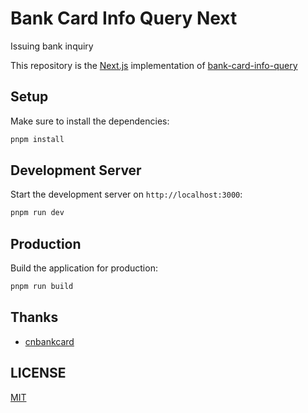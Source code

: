 # Bank Card Info Query Next

Issuing bank inquiry

This repository is the [Next.js](https://nextjs.org/) implementation
of [bank-card-info-query](https://github.com/Sanjeever/bank-card-info-query)

## Setup

Make sure to install the dependencies:

```bash
pnpm install
```

## Development Server

Start the development server on `http://localhost:3000`:

```bash
pnpm run dev
```

## Production

Build the application for production:

```bash
pnpm run build
```

## Thanks

- [cnbankcard](https://github.com/digglife/cnbankcard)

## LICENSE

[MIT](LICENSE)
